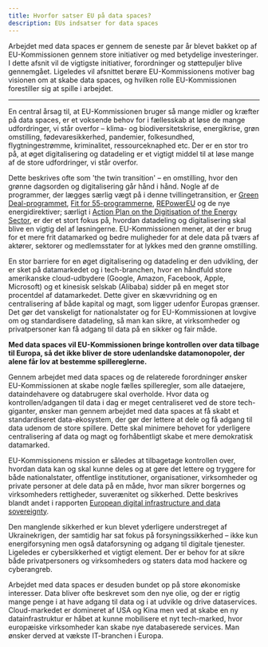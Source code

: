 ```yaml
---
title: Hvorfor satser EU på data spaces?
description: EUs indsatser for data spaces
---
```


Arbejdet med data spaces er gennem de seneste par år blevet bakket op af EU-Kommissionen gennem store initiativer og med betydelige investeringer. I dette afsnit vil de vigtigste initiativer, forordninger og støttepuljer blive gennemgået. Ligeledes vil afsnittet berøre EU-Kommissionens motiver bag visionen om at skabe data spaces, og hvilken rolle EU-Kommissionen forestiller sig at spille i arbejdet.

---


En central årsag til, at EU-Kommissionen bruger så mange midler og kræfter på data spaces, er et voksende behov for i fællesskab at løse de mange udfordringer, vi står overfor – klima- og biodiversitetskrise, energikrise, grøn omstilling, fødevaresikkerhed, pandemier, folkesundhed, flygtningestrømme, kriminalitet, ressourceknaphed etc. Der er en stor tro på, at øget digitalisering og datadeling er et vigtigt middel til at løse mange af de store udfordringer, vi står overfor.

Dette beskrives ofte som 'the twin transition' – en omstilling, hvor den grønne dagsorden og digitalisering går hånd i hånd. Nogle af de programmer, der lægges særlig vægt på i denne tvillingetransition, er [Green Deal-programmet](https://eur-lex.europa.eu/legal-content/EN/TXT/?qid=1576150542719&uri=COM%3A2019%3A640%3AFIN), [Fit for 55-programmerne](https://www.consilium.europa.eu/da/policies/green-deal/fit-for-55-the-eu-plan-for-a-green-transition/), [REPowerEU](https://ec.europa.eu/info/strategy/priorities-2019-2024/european-green-deal/repowereu-affordable-secure-and-sustainable-energy-europe_en)
 og de nye energidirektiver; særligt i [Action Plan on the Digitisation of the Energy Sector](https://ec.europa.eu/info/news/action-plan-digitalisation-energy-sector-roadmap-launched-2021-jul-27_en), er der et stort fokus på, hvordan datadeling og digitalisering skal blive en vigtig del af løsningerne. EU-Kommissionen mener, at der er brug for et mere frit datamarked og bedre muligheder for at dele data på tværs af aktører, sektorer og medlemsstater for at lykkes med den grønne omstilling.

En stor barriere for en øget digitalisering og datadeling er den udvikling, der er sket på
 datamarkedet og i tech-branchen, hvor en håndfuld store amerikanske cloud-udbydere (Google, Amazon, Facebook, Apple, Microsoft) og et kinesisk selskab (Alibaba) sidder på en meget stor procentdel af datamarkedet. Dette giver en skævvridning og en centralisering af både kapital og magt, som ligger udenfor Europas grænser. Det gør det vanskeligt for nationalstater og for EU-Kommissionen at lovgive om og standardisere datadeling, så man kan sikre, at virksomheder og privatpersoner kan få adgang til data på en sikker og fair måde.

**Med data spaces vil EU-Kommissionen bringe kontrollen over data tilbage til Europa, så det ikke bliver de store udenlandske datamonopoler, der alene får lov at bestemme spillereglerne.**

Gennem arbejdet med data spaces og de relaterede forordninger ønsker EU-Kommissionen at skabe nogle fælles spilleregler, som alle dataejere, dataindehavere og databrugere skal overholde. Hvor data og kontrollen/adgangen til data i dag er meget centraliseret ved de store tech-giganter, ønsker man gennem arbejdet med data spaces at få skabt et standardiseret data-økosystem, der gør der lettere at dele og få adgang til data udenom de store spillere. Dette skal minimere behovet for yderligere centralisering af data og magt og forhåbentligt skabe et mere demokratisk datamarked.

EU-Kommissionens mission er således at tilbagetage kontrollen over, hvordan data kan og skal kunne deles og at gøre det lettere og tryggere for både nationalstater, offentlige institutioner, organisationer, virksomheder og private personer at dele data på en måde, hvor man sikrer borgernes og virksomheders rettigheder, suverænitet og sikkerhed. Dette beskrives blandt andet i rapporten [European digital infrastructure and data sovereignty](https://eit.europa.eu/news-events/news/new-report-european-digital-infrastructure-and-data-sovereignty).

Den manglende sikkerhed er kun blevet yderligere understreget af Ukrainekrigen, der samtidig har sat fokus på forsyningssikkerhed – ikke kun energiforsyning men også dataforsyning og adgang til digitale tjenester. Ligeledes er cybersikkerhed et vigtigt element. Der er behov for at sikre både privatpersoners og virksomheders og staters data mod hackere og cyberangreb.

Arbejdet med data spaces er desuden bundet op på store økonomiske interesser. Data bliver ofte beskrevet som den nye olie, og der er rigtig mange penge i at have adgang til data og i at udvikle og drive dataservices. Cloud-markedet er domineret af USA og Kina men ved at skabe en ny datainfrastruktur er håbet at kunne mobilisere et nyt tech-marked, hvor europæiske virksomheder kan skabe nye databaserede services. Man ønsker derved at vækste IT-branchen i Europa.
